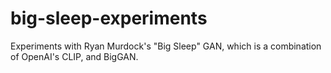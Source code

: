 # big-sleep-experiments
Experiments with Ryan Murdock's "Big Sleep" GAN, which is a combination of OpenAI's CLIP, and BigGAN.
